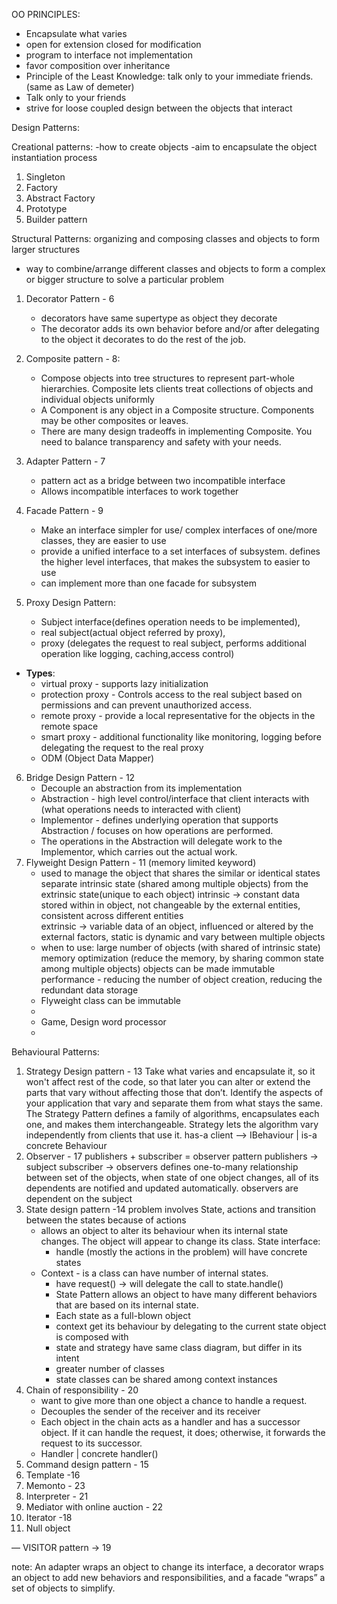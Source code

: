 OO PRINCIPLES:
* Encapsulate what varies
* open for extension closed for modification
* program to interface not implementation 
* favor composition over inheritance
* Principle of the Least Knowledge: talk only to your immediate friends. (same as Law of demeter)
* Talk only to your friends
* strive for loose coupled design between the objects that interact

Design Patterns:

Creational patterns:
-how to create objects
-aim to encapsulate the object instantiation process
1. Singleton
2. Factory
3. Abstract Factory
4. Prototype
5. Builder pattern

Structural Patterns:
organizing and composing classes and objects to form larger structures
- way to combine/arrange different classes and objects to form a complex or bigger structure to solve a particular problem

1. Decorator Pattern - 6
    * decorators have same supertype as object they decorate
    * The decorator adds its own behavior before and/or after delegating to the object it
      decorates to do the rest of the job.
2. Composite pattern - 8:
    * Compose objects into tree structures to represent part-whole hierarchies. Composite lets clients treat
      collections of objects and individual objects uniformly
    * A Component is any object in a Composite structure. Components may be other composites or leaves.
    * There are many design tradeoffs in implementing Composite. You need to balance transparency and safety with your needs.
3. Adapter Pattern - 7
   * pattern act as a bridge between two incompatible interface
   * Allows incompatible interfaces to work together
4. Facade Pattern - 9
   * Make an interface simpler for use/ complex interfaces of one/more classes, they are easier to use
   * provide a unified interface to a set interfaces of subsystem. defines the higher level interfaces, that makes the subsystem to easier to use 
   * can implement more than one facade for subsystem
   
5. Proxy Design Pattern:
   * Subject interface(defines operation needs to be implemented),
   * real subject(actual object referred by proxy),
   * proxy (delegates the request to real subject, performs additional operation like logging, caching,access control)
* **Types**:
   * virtual proxy - supports lazy initialization
   * protection proxy - Controls access to the real subject based on permissions and can prevent unauthorized access.
   * remote proxy - provide a local representative for the objects in the remote space
   * smart proxy - additional functionality like monitoring, logging before delegating the request to the real proxy
   *  ODM (Object Data Mapper)
   
6. Bridge Design Pattern - 12
   * Decouple an abstraction from its implementation 
   * Abstraction - high level control/interface that client interacts with (what operations needs to interacted with client)
   * Implementor - defines underlying operation that supports Abstraction / focuses on how operations are performed. 
   * The operations in the Abstraction will delegate work to the Implementor, which carries out the actual work.
7. Flyweight Design Pattern - 11 (memory limited keyword)
    * used to manage the object that shares the similar or identical states
      separate intrinsic state (shared among multiple objects) from the extrinsic state(unique to each object)
      intrinsic -> constant data stored within in object, not changeable by the external entities, consistent across 
      different entities  
      extrinsic -> variable data of an object, influenced or altered by the external factors, static is dynamic and 
      vary between multiple objects
   * when to use: 
        large number of objects (with shared of intrinsic state)
        memory optimization (reduce the memory, by sharing common state among multiple objects)
        objects can be made immutable
        performance - reducing the number of object creation, reducing the redundant data storage
   * Flyweight class can be immutable
   * 
   * Game, Design word processor
   * 
        
      

Behavioural Patterns:

1. Strategy Design pattern - 13
   Take what varies and encapsulate it, so it won't affect rest of the code, so that later you can
   alter or extend the parts that vary without affecting those that don’t.
   Identify the aspects of your application that vary and separate them from what stays the same.
   The Strategy Pattern defines a family of algorithms, encapsulates each one, and makes them interchangeable. Strategy lets the algorithm vary independently from
   clients that use it.
         has-a
   client --> IBehaviour 
                  | is-a
                concrete Behaviour
2. Observer - 17
    publishers + subscriber = observer pattern
    publishers -> subject
    subscriber -> observers
    defines one-to-many relationship between set of the objects, when state of one object changes, all of its dependents
    are notified and updated automatically.
    observers are dependent on the subject
3. State design pattern -14
    problem involves State, actions and transition between the states because of actions
    - allows an object to alter its behaviour when its internal state changes. The object will appear to change its class.
    State interface:
      - handle (mostly the actions in the problem)
      will have concrete states
    - Context - is a class can have number of internal states.
      - have request() -> will delegate the call to state.handle()
      - State Pattern allows an object to have many different behaviors that are based on its internal state.
      - Each state as a full-blown object
      - context get its behaviour by delegating to the current state object is composed with
      - state and strategy have same class diagram, but differ in its intent
      - greater number of classes
      - state classes can be shared among context instances 
4. Chain of responsibility - 20
    - want to give more than one object a chance to handle a request.
    - Decouples the sender of the receiver and its receiver
    - Each object in the chain acts as a handler and has a successor object. If it can handle the request,
      it does; otherwise, it forwards the request to its successor.
    - Handler 
        |
    concrete handler()
5. Command design pattern - 15
6. Template -16
7. Memonto  - 23
8. Interpreter - 21
9. Mediator with online auction - 22
10. Iterator -18
11. Null object

— VISITOR pattern -> 19

note:
An adapter wraps an object
to change its interface, a
decorator wraps an object
to add new behaviors and
responsibilities, and a facade
“wraps” a set of objects to
simplify.
